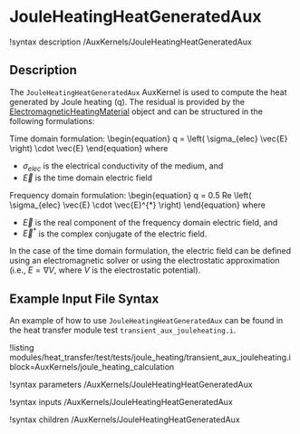 # JouleHeatingHeatGeneratedAux

!syntax description /AuxKernels/JouleHeatingHeatGeneratedAux

## Description

The `JouleHeatingHeatGeneratedAux` AuxKernel is used to compute the heat generated by Joule heating (q).
The residual is provided by the [ElectromagneticHeatingMaterial](ElectromagneticHeatingMaterial.md) object and can be structured in the following formulations:

Time domain formulation:
\begin{equation}
q =  \left( \sigma_{elec} \vec{E} \right) \cdot \vec{E}
\end{equation}
where

- $\sigma_{elec}$ is the electrical conductivity of the medium, and
- $\vec{E}$ is the time domain electric field

Frequency domain formulation:
\begin{equation}
q =  0.5 Re \left( \sigma_{elec} \vec{E} \cdot \vec{E}^{*} \right)
\end{equation}
where

- $\vec{E}$ is the real component of the frequency domain electric field, and
- $\vec{E}^{*}$ is the complex conjugate of the electric field.

In the case of the time domain formulation, the electric field can be defined using an electromagnetic solver or using the electrostatic approximation (i.e., $E = \nabla V$,  where $V$ is the electrostatic potential).

## Example Input File Syntax

An example of how to use `JouleHeatingHeatGeneratedAux` can be found in the
heat transfer module test `transient_aux_jouleheating.i`.

!listing modules/heat_transfer/test/tests/joule_heating/transient_aux_jouleheating.i block=AuxKernels/joule_heating_calculation

!syntax parameters /AuxKernels/JouleHeatingHeatGeneratedAux

!syntax inputs /AuxKernels/JouleHeatingHeatGeneratedAux

!syntax children /AuxKernels/JouleHeatingHeatGeneratedAux

